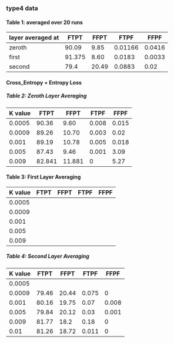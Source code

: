 ### type4 data

  
#### Table 1: averaged over 20 runs
|layer averaged at| FTPT | FFPT | FTPF|  FFPF |
| - | - | - | - | - |
| zeroth | 90.09  | 9.85  | 0.01166 | 0.0416 |
| first | 91.375  | 8.60   |  0.0183 | 0.0033  |
| second | 79.4 | 20.49 | 0.0883  | 0.02 |

#### Cross_Entropy + Entropy Loss

##### Table 2: Zeroth Layer Averaging


|  K value |  FTPT | FFPT | FTPF | FFPF |
|  --      |  ---  |  --  |  --  |  --  |
| 0.0005   | 90.36 |  9.60 | 0.008 | 0.015 |
| 0.0009  |  89.26  |  10.70 | 0.003 | 0.02 |
| 0.001   | 89.19 | 10.78 | 0.005 | 0.018 |
| 0.005   |  87.43 | 9.46 | 0.001 | 3.09 |
| 0.009   | 82.841 | 11.881 | 0 | 5.27 | 

#### Table 3: First Layer Averaging 

|  K value |  FTPT | FFPT | FTPF | FFPF |
|  --      |  ---  |  --  |  --  |  --  |
| 0.0005   |||||
| 0.0009  | ||||
| 0.001   | ||||
| 0.005   |  ||||
| 0.009   |  ||||


##### Table 4: Second Layer Averaging

|  K value |  FTPT | FFPT | FTPF | FFPF |
|  --      |  ---  |  --  |  --  |  --  |
| 0.0005   | ||||
| 0.0009  | 79.46 | 20.44 |0.075| 0 |
| 0.001   |80.16 |19.75| 0.07 |0.008|
| 0.005   | 79.84  | 20.12 |0.03|0.001|
| 0.009   | 81.77 |18.2 |0.18| 0|
| 0.01  | 81.26 | 18.72 | 0.011 | 0|
 
